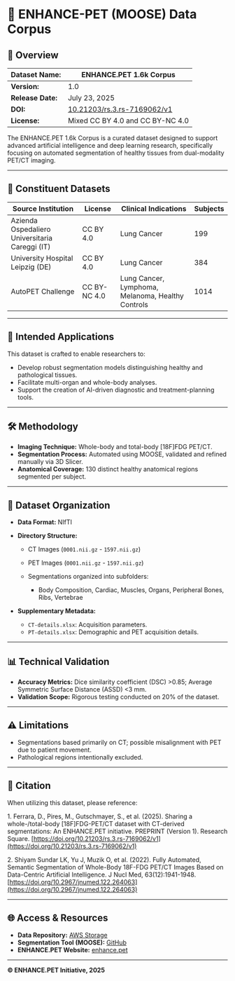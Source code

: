 # 🦌 ENHANCE-PET (MOOSE) Data Corpus

## 📖 Overview

| **Dataset Name:** | ENHANCE.PET 1.6k Corpus                                                    |
| ----------------- | -------------------------------------------------------------------------- |
| **Version:**      | 1.0                                                                        |
| **Release Date:** | July 23, 2025                                                              |
| **DOI:**          | [10.21203/rs.3.rs-7169062/v1](https://doi.org/10.21203/rs.3.rs-7169062/v1) |
| **License:**      | Mixed CC BY 4.0 and CC BY-NC 4.0                                           |

The ENHANCE.PET 1.6k Corpus is a curated dataset designed to support advanced artificial intelligence and deep learning research, specifically focusing on automated segmentation of healthy tissues from dual-modality PET/CT imaging.

---

## 🔗 Constituent Datasets

| Source Institution                             | License      | Clinical Indications                              | Subjects |
| ---------------------------------------------- | ------------ | ------------------------------------------------- | -------- |
| Azienda Ospedaliero Universitaria Careggi (IT) | CC BY 4.0    | Lung Cancer                                       | 199      |
| University Hospital Leipzig (DE)               | CC BY 4.0    | Lung Cancer                                       | 384      |
| AutoPET Challenge                              | CC BY-NC 4.0 | Lung Cancer, Lymphoma, Melanoma, Healthy Controls | 1014     |

---

## 🚀 Intended Applications

This dataset is crafted to enable researchers to:

* Develop robust segmentation models distinguishing healthy and pathological tissues.
* Facilitate multi-organ and whole-body analyses.
* Support the creation of AI-driven diagnostic and treatment-planning tools.

---

## 🛠️ Methodology

* **Imaging Technique:** Whole-body and total-body \[18F]FDG PET/CT.
* **Segmentation Process:** Automated using MOOSE, validated and refined manually via 3D Slicer.
* **Anatomical Coverage:** 130 distinct healthy anatomical regions segmented per subject.

---

## 📂 Dataset Organization

* **Data Format:** NIfTI
* **Directory Structure:**

  * CT Images (`0001.nii.gz` - `1597.nii.gz`)
  * PET Images (`0001.nii.gz` - `1597.nii.gz`)
  * Segmentations organized into subfolders:

    * Body Composition, Cardiac, Muscles, Organs, Peripheral Bones, Ribs, Vertebrae
* **Supplementary Metadata:**

  * `CT-details.xlsx`: Acquisition parameters.
  * `PT-details.xlsx`: Demographic and PET acquisition details.

---

## 📊 Technical Validation

* **Accuracy Metrics:** Dice similarity coefficient (DSC) >0.85; Average Symmetric Surface Distance (ASSD) <3 mm.
* **Validation Scope:** Rigorous testing conducted on 20% of the dataset.

---

## ⚠️ Limitations

* Segmentations based primarily on CT; possible misalignment with PET due to patient movement.
* Pathological regions intentionally excluded.

---

## 📖 Citation

When utilizing this dataset, please reference:

1\. Ferrara, D., Pires, M., Gutschmayer, S., et al. (2025). Sharing a whole-/total-body \[18F]FDG-PET/CT dataset with CT-derived segmentations: An ENHANCE.PET initiative. PREPRINT (Version 1). Research Square. [https://doi.org/10.21203/rs.3.rs-7169062/v1](https://doi.org/10.21203/rs.3.rs-7169062/v1)

2\. Shiyam Sundar LK, Yu J, Muzik O, et al. (2022). Fully Automated, Semantic Segmentation of Whole-Body 18F-FDG PET/CT Images Based on Data-Centric Artificial Intelligence. J Nucl Med, 63(12):1941-1948. [https://doi.org/10.2967/jnumed.122.264063](https://doi.org/10.2967/jnumed.122.264063)

---

## 🌐 Access & Resources

* **Data Repository:** [AWS Storage](https://enhance-pet.s3.eu-central-1.amazonaws.com/enhance-pet-1_6k/enhance-pet-1_6k.zip)
* **Segmentation Tool (MOOSE):** [GitHub](https://github.com/ENHANCE-PET/MOOSE)
* **ENHANCE.PET Website:** [enhance.pet](https://enhance.pet)

---

**© ENHANCE.PET Initiative, 2025**
